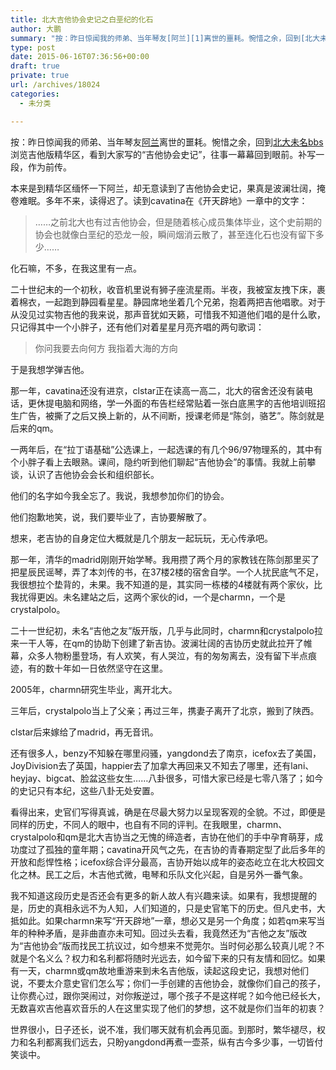 ```yaml
---
title: 北大吉他协会史记之白垩纪的化石
author: 大鹏
summary: "按：昨日惊闻我的师弟、当年琴友[阿兰][1]离世的噩耗。惋惜之余，回到[北大未名bbs][2]浏览吉他版精华区，看到大家写的“吉他协会史记”，往事一幕幕回到眼前。补写一段，作为前传。"
type: post
date: 2015-06-16T07:36:56+00:00
draft: true
private: true
url: /archives/18024
categories:
  - 未分类

---
```

按：昨日惊闻我的师弟、当年琴友[阿兰][1]离世的噩耗。惋惜之余，回到[北大未名bbs][2]浏览吉他版精华区，看到大家写的“吉他协会史记”，往事一幕幕回到眼前。补写一段，作为前传。

本来是到精华区缅怀一下阿兰，却无意读到了吉他协会史记，果真是波澜壮阔，掩卷难眠。多年不来，读得迟了。读到cavatina在《开天辟地》一章中的文字：

> ……之前北大也有过吉他协会，但是随着核心成员集体毕业，这个史前期的协会也就像白垩纪的恐龙一般，瞬间烟消云散了，甚至连化石也没有留下多少……

化石嘛，不多，在我这里有一点。

二十世纪末的一个初秋，收音机里说有狮子座流星雨。半夜，我被室友拽下床，裹着棉衣，一起跑到静园看星星。静园席地坐着几个兄弟，抱着两把吉他唱歌。对于从没见过实物吉他的我来说，那声音犹如天籁，可惜我不知道他们唱的是什么歌，只记得其中一个小胖子，还有他们对着星星月亮齐唱的两句歌词：

> 你问我要去向何方 我指着大海的方向

于是我想学弹吉他。

那一年，cavatina还没有进京，clstar正在读高一高二，北大的宿舍还没有装电话，更休提电脑和网络，学一外面的布告栏经常贴着一张白底黑字的吉他培训班招生广告，被撕了之后又换上新的，从不间断，授课老师是“陈剑，骆艺”。陈剑就是后来的qm。

一两年后，在“拉丁语基础”公选课上，一起选课的有几个96/97物理系的，其中有个小胖子看上去眼熟。课间，隐约听到他们聊起“吉他协会”的事情。我就上前攀谈，认识了吉他协会会长和组织部长。

他们的名字如今我全忘了。我说，我想参加你们的协会。

他们抱歉地笑，说，我们要毕业了，吉协要解散了。

想来，老吉协的自身定位大概就是几个朋友一起玩玩，无心传承吧。

那一年，清华的madrid刚刚开始学琴。我用攒了两个月的家教钱在陈剑那里买了把星辰民谣琴，弄了本刘传的书，在37楼2楼的宿舍自学。一个人扰民底气不足，我很想拉个垫背的，未果。我不知道的是，其实同一栋楼的4楼就有两个家伙，比我扰得更凶。未名建站之后，这两个家伙的id，一个是charmn，一个是crystalpolo。

二十一世纪初，未名“吉他之友”版开版，几乎与此同时，charmn和crystalpolo拉来一干人等，在qm的协助下创建了新吉协。波澜壮阔的吉协历史就此拉开了帷幕，众多人物粉墨登场，有人欢笑，有人哭泣，有的匆匆离去，没有留下半点痕迹，有的数十年如一日依然坚守在这里。

2005年，charmn研究生毕业，离开北大。

三年后，crystalpolo当上了父亲；再过三年，携妻子离开了北京，搬到了陕西。

clstar后来嫁给了madrid，再无音讯。

还有很多人，benzy不知躲在哪里闷骚，yangdond去了南京，icefox去了美国，JoyDivision去了英国，happier去了加拿大再回来又不知去了哪里，还有lani、heyjay、bigcat、脸盆这些女生……八卦很多，可惜大家已经是七零八落了；如今的史记只有本纪，这些八卦无处安置。

看得出来，史官们写得真诚，确是在尽最大努力以呈现客观的全貌。不过，即便是同样的历史，不同人的眼中，也自有不同的评判。在我眼里，charmn、crystalpolo和qm是北大吉协当之无愧的缔造者，吉协在他们的手中孕育萌芽，成功度过了孤独的童年期；cavatina开风气之先，在吉协的青春期定型了此后多年的开放和彪悍性格；icefox综合评分最高，吉协开始以成年的姿态屹立在北大校园文化之林。民工之后，木吉他式微，电琴和乐队文化兴起，自是另外一番气象。

我不知道这段历史是否还会有更多的新人故人有兴趣来读。如果有，我想提醒的是，历史的真相永远不为人知，人们知道的，只是史官笔下的历史。但凡史书，大抵如此。如果charmn来写“开天辟地”一章，想必又是另一个角度；如若qm来写当年的种种矛盾，是非曲直亦未可知。回过头去看，我竟然还为“吉他之友”版改为“吉他协会”版而找民工抗议过，如今想来不觉莞尔。当时何必那么较真儿呢？不就是个名义么？权力和名利都将随时光远去，如今留下来的只有友情和回忆。如果有一天，charmn或qm故地重游来到未名吉他版，读起这段史记，我想对他们说，不要太介意史官们怎么写；你们一手创建的吉他协会，就像你们自己的孩子，让你费心过，跟你哭闹过，对你叛逆过，哪个孩子不是这样呢？如今他已经长大，无数喜欢吉他喜欢音乐的人在这里实现了他们的梦想，这不就是你们当年的初衷？

世界很小，日子还长，说不准，我们哪天就有机会再见面。到那时，繁华褪尽，权力和名利都离我们远去，只盼yangdond再煮一壶茶，纵有古今多少事，一切皆付笑谈中。

 [1]: http://www.douban.com/group/topic/47341051/
 [2]: http://www.bdwm.net/
